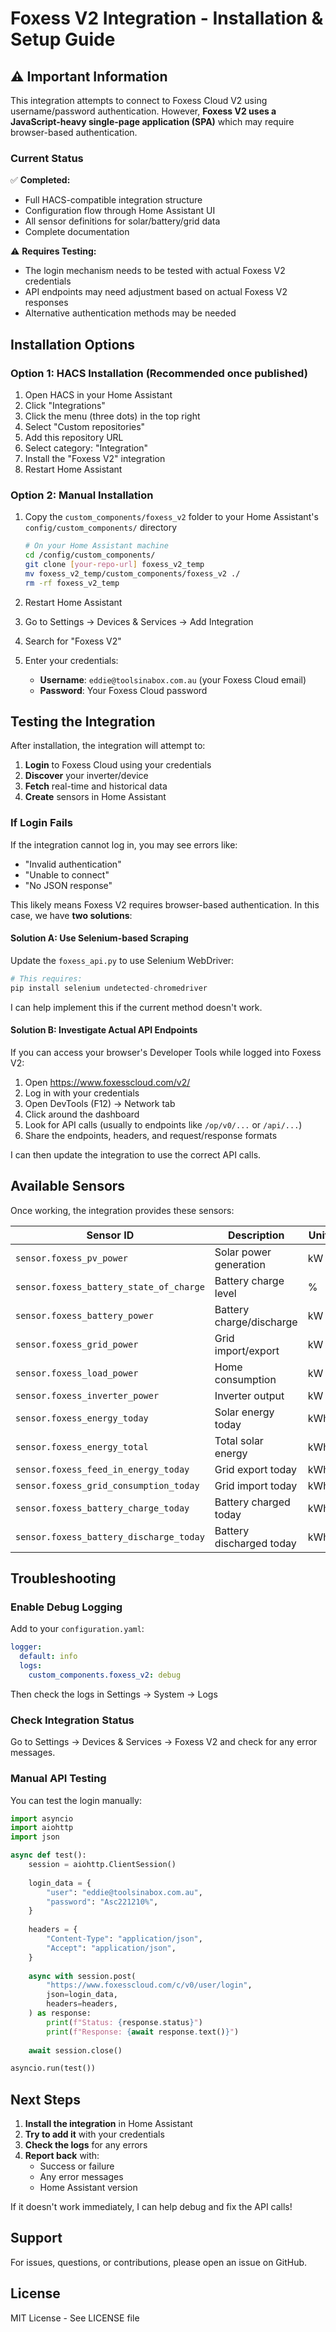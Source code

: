# Foxess V2 Integration - Installation & Setup Guide

## ⚠️ Important Information

This integration attempts to connect to Foxess Cloud V2 using username/password authentication. However, **Foxess V2 uses a JavaScript-heavy single-page application (SPA)** which may require browser-based authentication.

### Current Status

✅ **Completed:**
- Full HACS-compatible integration structure
- Configuration flow through Home Assistant UI
- All sensor definitions for solar/battery/grid data
- Complete documentation

⚠️ **Requires Testing:**
- The login mechanism needs to be tested with actual Foxess V2 credentials
- API endpoints may need adjustment based on actual Foxess V2 responses
- Alternative authentication methods may be needed

## Installation Options

### Option 1: HACS Installation (Recommended once published)

1. Open HACS in your Home Assistant
2. Click "Integrations"
3. Click the menu (three dots) in the top right
4. Select "Custom repositories"
5. Add this repository URL
6. Select category: "Integration"
7. Install the "Foxess V2" integration
8. Restart Home Assistant

### Option 2: Manual Installation

1. Copy the `custom_components/foxess_v2` folder to your Home Assistant's `config/custom_components/` directory

   ```bash
   # On your Home Assistant machine
   cd /config/custom_components/
   git clone [your-repo-url] foxess_v2_temp
   mv foxess_v2_temp/custom_components/foxess_v2 ./
   rm -rf foxess_v2_temp
   ```

2. Restart Home Assistant

3. Go to Settings → Devices & Services → Add Integration

4. Search for "Foxess V2"

5. Enter your credentials:
   - **Username**: `eddie@toolsinabox.com.au` (your Foxess Cloud email)
   - **Password**: Your Foxess Cloud password

## Testing the Integration

After installation, the integration will attempt to:

1. **Login** to Foxess Cloud using your credentials
2. **Discover** your inverter/device
3. **Fetch** real-time and historical data
4. **Create** sensors in Home Assistant

### If Login Fails

If the integration cannot log in, you may see errors like:
- "Invalid authentication"
- "Unable to connect"
- "No JSON response"

This likely means Foxess V2 requires browser-based authentication. In this case, we have **two solutions**:

#### Solution A: Use Selenium-based Scraping

Update the `foxess_api.py` to use Selenium WebDriver:

```python
# This requires:
pip install selenium undetected-chromedriver
```

I can help implement this if the current method doesn't work.

#### Solution B: Investigate Actual API Endpoints

If you can access your browser's Developer Tools while logged into Foxess V2:

1. Open https://www.foxesscloud.com/v2/
2. Log in with your credentials
3. Open DevTools (F12) → Network tab
4. Click around the dashboard
5. Look for API calls (usually to endpoints like `/op/v0/...` or `/api/...`)
6. Share the endpoints, headers, and request/response formats

I can then update the integration to use the correct API calls.

## Available Sensors

Once working, the integration provides these sensors:

| Sensor ID | Description | Unit |
|-----------|-------------|------|
| `sensor.foxess_pv_power` | Solar power generation | kW |
| `sensor.foxess_battery_state_of_charge` | Battery charge level | % |
| `sensor.foxess_battery_power` | Battery charge/discharge | kW |
| `sensor.foxess_grid_power` | Grid import/export | kW |
| `sensor.foxess_load_power` | Home consumption | kW |
| `sensor.foxess_inverter_power` | Inverter output | kW |
| `sensor.foxess_energy_today` | Solar energy today | kWh |
| `sensor.foxess_energy_total` | Total solar energy | kWh |
| `sensor.foxess_feed_in_energy_today` | Grid export today | kWh |
| `sensor.foxess_grid_consumption_today` | Grid import today | kWh |
| `sensor.foxess_battery_charge_today` | Battery charged today | kWh |
| `sensor.foxess_battery_discharge_today` | Battery discharged today | kWh |

## Troubleshooting

### Enable Debug Logging

Add to your `configuration.yaml`:

```yaml
logger:
  default: info
  logs:
    custom_components.foxess_v2: debug
```

Then check the logs in Settings → System → Logs

### Check Integration Status

Go to Settings → Devices & Services → Foxess V2 and check for any error messages.

### Manual API Testing

You can test the login manually:

```python
import asyncio
import aiohttp
import json

async def test():
    session = aiohttp.ClientSession()
    
    login_data = {
        "user": "eddie@toolsinabox.com.au",
        "password": "Asc221210%",
    }
    
    headers = {
        "Content-Type": "application/json",
        "Accept": "application/json",
    }
    
    async with session.post(
        "https://www.foxesscloud.com/c/v0/user/login",
        json=login_data,
        headers=headers,
    ) as response:
        print(f"Status: {response.status}")
        print(f"Response: {await response.text()}")
    
    await session.close()

asyncio.run(test())
```

## Next Steps

1. **Install the integration** in Home Assistant
2. **Try to add it** with your credentials
3. **Check the logs** for any errors
4. **Report back** with:
   - Success or failure
   - Any error messages
   - Home Assistant version

If it doesn't work immediately, I can help debug and fix the API calls!

## Support

For issues, questions, or contributions, please open an issue on GitHub.

## License

MIT License - See LICENSE file
